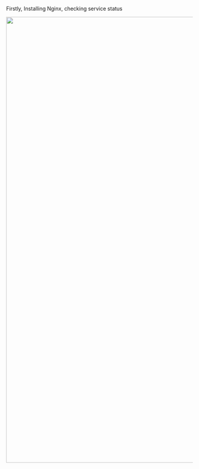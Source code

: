 
Firstly, Installing Nginx, checking service status

<img src="https://github.com/DangSys/Grafana/assets/168504365/575f4fd4-093f-4638-aa2a-2355d0621209" width="800" height="1200" />
